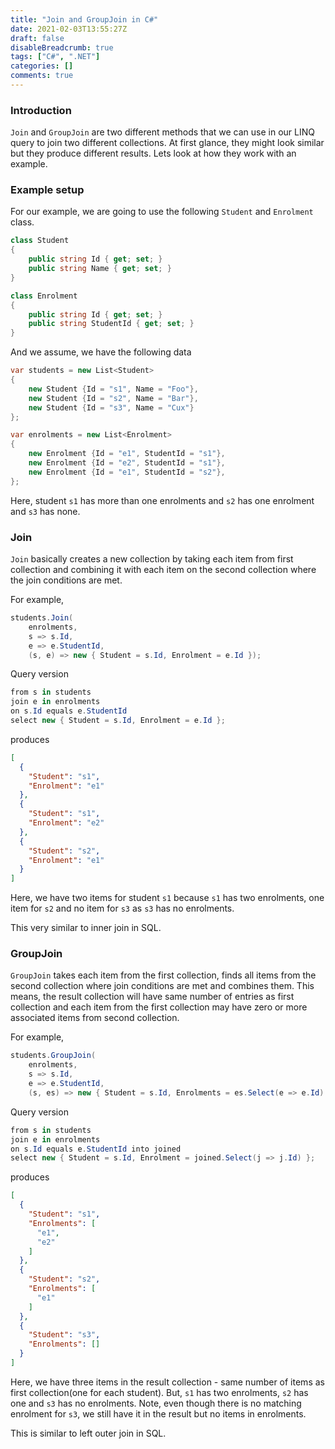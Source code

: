 ```yaml
---
title: "Join and GroupJoin in C#"
date: 2021-02-03T13:55:27Z
draft: false
disableBreadcrumb: true
tags: ["C#", ".NET"]
categories: []
comments: true
---
```


### Introduction
`Join` and `GroupJoin` are two different methods that we can use in our LINQ query to join two different collections. At first glance, they might look similar but they produce different results. Lets look at how they work with an example.

### Example setup
For our example, we are going to use the following `Student` and `Enrolment` class.

```csharp
class Student
{
    public string Id { get; set; }
    public string Name { get; set; }
}

class Enrolment
{
    public string Id { get; set; }
    public string StudentId { get; set; }
}
```
And we assume, we have the following data
```csharp
var students = new List<Student>
{
    new Student {Id = "s1", Name = "Foo"},
    new Student {Id = "s2", Name = "Bar"},
    new Student {Id = "s3", Name = "Cux"}
};

var enrolments = new List<Enrolment>
{
    new Enrolment {Id = "e1", StudentId = "s1"},
    new Enrolment {Id = "e2", StudentId = "s1"},
    new Enrolment {Id = "e1", StudentId = "s2"},
};
```
Here, student `s1` has more than one enrolments and `s2` has one enrolment and `s3` has none.

### Join
`Join` basically creates a new collection by taking each item from first collection and combining it with each item on the second collection where the join conditions are met.

For example,
```csharp
students.Join(
    enrolments,
    s => s.Id,
    e => e.StudentId,
    (s, e) => new { Student = s.Id, Enrolment = e.Id });

```
Query version
```csharp
from s in students
join e in enrolments
on s.Id equals e.StudentId
select new { Student = s.Id, Enrolment = e.Id };
```
produces
```json
[
  {
    "Student": "s1",
    "Enrolment": "e1"
  },
  {
    "Student": "s1",
    "Enrolment": "e2"
  },
  {
    "Student": "s2",
    "Enrolment": "e1"
  }
]

```
Here, we have two items for student `s1` because `s1` has two enrolments, one item for `s2` and no item for `s3` as `s3` has no enrolments.

This very similar to inner join in SQL.

### GroupJoin
`GroupJoin` takes each item from the first collection, finds all items from the second collection where join conditions are met and combines them. This means, the result collection will have same number of entries as first collection and each item from the first collection may have zero or more associated items from second collection.

For example,

```csharp
students.GroupJoin(
    enrolments,
    s => s.Id,
    e => e.StudentId,
    (s, es) => new { Student = s.Id, Enrolments = es.Select(e => e.Id) });

```
Query version
```csharp
from s in students
join e in enrolments
on s.Id equals e.StudentId into joined
select new { Student = s.Id, Enrolment = joined.Select(j => j.Id) };
```
produces
```json
[
  {
    "Student": "s1",
    "Enrolments": [
      "e1",
      "e2"
    ]
  },
  {
    "Student": "s2",
    "Enrolments": [
      "e1"
    ]
  },
  {
    "Student": "s3",
    "Enrolments": []
  }
]
```
Here, we have three items in the result collection - same number of items as first collection(one for each student). But, `s1` has two enrolments, `s2` has one and `s3` has no enrolments. Note, even though there is no matching enrolment for `s3`, we still have it in the result but no items in enrolments.

This is similar to left outer join in SQL.
